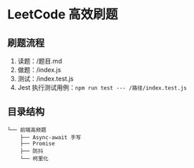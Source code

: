 # LeetCode 高效刷题

## 刷题流程

1. 读题：/题目.md
2. 做题：/index.js
3. 测试：/index.test.js
4. Jest 执行测试用例：`npm run test --- /路径/index.test.js`

## 目录结构

```
└── 前端高频题
    ├── Async-await 手写
    ├── Promise
    ├── 防抖
    └── 柯里化
```